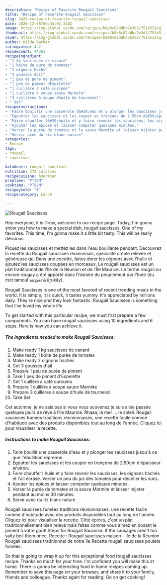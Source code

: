 ```yaml
---
description: "Recipe of Favorite Rougail Saucisses"
title: "Recipe of Favorite Rougail Saucisses"
slug: 3429-recipe-of-favorite-rougail-saucisses
date: 2020-12-06T06:33:03.340Z
image: https://img-global.cpcdn.com/recipes/b8e8c82ddba7e3d2/751x532cq70/rougail-saucisses-photo-principale-de-la-recette.jpg
thumbnail: https://img-global.cpcdn.com/recipes/b8e8c82ddba7e3d2/751x532cq70/rougail-saucisses-photo-principale-de-la-recette.jpg
cover: https://img-global.cpcdn.com/recipes/b8e8c82ddba7e3d2/751x532cq70/rougail-saucisses-photo-principale-de-la-recette.jpg
author: Hilda Barker
ratingvalue: 4.2
reviewcount: 44361
recipeingredient:
- "1 kg saucisses de canard"
- "1 boite de pure de tomates"
- "2 oignons hachs"
- "3 gousses dail"
- "1 peu de pure de piment"
- "1 peu de piment dEspelette"
- "1 cuillère à café curcuma"
- "1 cuillère à soupe sauce Marmite"
- "3 cuillères à soupe dhuile de tournesol"
- " Sel"
recipeinstructions:
- "Faire bouillir une casserole d&#39;eau et y plonger les saucisses jusqu&#39;à ce que l&#39;ébullition reprenne."
- "Égoutter les saucisses et les couper en tronçons de 2.50cm d&#39;épaisseur environ."
- "Faire chauffer l&#39;huile et y faire revenir les saucisses, les oignons hachés et l&#39;ail écrasé. Verser un peu du jus des tomates pour décoller les sucs."
- "Ajouter les épices et laisser compoter quelques minutes."
- "Verser la purée de tomates et la sauce Marmite et laisser mijoter pendant au moins 30 minutes."
- "Servir avec du riz blanc nature"
categories:
- Recipe
tags:
- rougail
- saucisses

katakunci: rougail saucisses 
nutrition: 272 calories
recipecuisine: American
preptime: "PT12M"
cooktime: "PT52M"
recipeyield: "1"
recipecategory: Lunch

---
```



![Rougail Saucisses](https://img-global.cpcdn.com/recipes/b8e8c82ddba7e3d2/751x532cq70/rougail-saucisses-photo-principale-de-la-recette.jpg)

Hey everyone, it is Drew, welcome to our recipe page. Today, I'm gonna show you how to make a special dish, rougail saucisses. One of my favorites. This time, I'm gonna make it a little bit tasty. This will be really delicious.

Piquez les saucisses et mettez les dans l&#39;eau bouillante pendant. Découvrez la recette du Rougail saucisses réunionnais, spécialité créole relevée et généreuse qui Dans une cocotte, faites dorer les oignons avec l&#39;huile et ajoutez les saucisses coupées en morceaux. Le rougail saucisses est un plat traditionnel de l&#39;Île de la Réunion et de l&#39;Île Maurice. Le terme rougail ou encore rougay a été apporté dans l&#39;histoire du peuplement par l&#39;Inde (du mot tamoul ஊறுகாய் ūṟukāy).

Rougail Saucisses is one of the most favored of recent trending meals in the world. It is simple, it is quick, it tastes yummy. It's appreciated by millions daily. They're nice and they look fantastic. Rougail Saucisses is something that I've loved my whole life.


To get started with this particular recipe, we must first prepare a few components. You can have rougail saucisses using 10 ingredients and 6 steps. Here is how you can achieve it.

<!--inarticleads1-->

##### The ingredients needed to make Rougail Saucisses:

1. Make ready 1 kg saucisses de canard
1. Make ready 1 boite de purée de tomates
1. Make ready 2 oignons hachés
1. Get 3 gousses d&#39;ail
1. Prepare 1 peu de purée de piment
1. Take 1 peu de piment d&#39;Espelette
1. Get 1 cuillère à café curcuma
1. Prepare 1 cuillère à soupe sauce Marmite
1. Prepare 3 cuillères à soupe d&#39;huile de tournesol
1. Take  Sel


Cet automne, je ne sais pas si vous vous souvenez je suis allée passée quelques jours de rêve à l&#39;île Maurice. Rhaaa, la mer … le soleil. Rougail saucisses fumées traditions réunionnaises, une recette facile comme d&#39;habitude avec des produits disponibles tout au long de l&#39;année. Cliquez ici pour visualiser la recette. 

<!--inarticleads2-->

##### Instructions to make Rougail Saucisses:

1. Faire bouillir une casserole d&#39;eau et y plonger les saucisses jusqu&#39;à ce que l&#39;ébullition reprenne.
1. Égoutter les saucisses et les couper en tronçons de 2.50cm d&#39;épaisseur environ.
1. Faire chauffer l&#39;huile et y faire revenir les saucisses, les oignons hachés et l&#39;ail écrasé. Verser un peu du jus des tomates pour décoller les sucs.
1. Ajouter les épices et laisser compoter quelques minutes.
1. Verser la purée de tomates et la sauce Marmite et laisser mijoter pendant au moins 30 minutes.
1. Servir avec du riz blanc nature


Rougail saucisses fumées traditions réunionnaises, une recette facile comme d&#39;habitude avec des produits disponibles tout au long de l&#39;année. Cliquez ici pour visualiser la recette. Côté épices, c&#39;est un plat traditionnellement bien relevé mais faites comme vous aimez en dosant le piment à votre goût! Steps for Rougail Saucisse: If the sausages aren&#39;t too salty boil them once. Recette : Rougail saucisses maison - Ile de la Réunion Rougail saucisses traditionnel de notre île Recette rougail saucisses poulets fumées. 

So that is going to wrap it up for this exceptional food rougail saucisses recipe. Thanks so much for your time. I'm confident you will make this at home. There is gonna be interesting food in home recipes coming up. Remember to save this page on your browser, and share it to your family, friends and colleague. Thanks again for reading. Go on get cooking!
